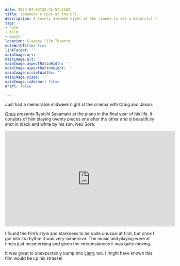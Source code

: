 ```yaml
---
date: 2024-04-03T22:45:57.116Z
title: Sakamoto’s Opus at the GFT
description: A lovely midweek night at the cinema to see a beautiful film
tags:
- note
- film
- music
location: Glasgow Film Theatre 
noteWithTitle: true
linkTarget: ''
mainImage.url: ''
mainImage.alt: ''
mainImage.aspectRatioWidth: ''
mainImage.aspectRatioHeight: ''
mainImage.srcsetWidths: ''
mainImage.sizes: ''
mainImage.isAnchor: false
draft: false

---
```

Just had a memorable midweek night at the cinema with Craig and Jason.

[Opus](https://www.theguardian.com/film/2024/mar/28/ryuichi-sakamoto-opus-review-neo-sora) presents Ryuichi Sakamato at the piano in the final year of his life. It consists of him playing twenty pieces one after the other and is beautifully shot in black and white by his son, Neo Sora.

<div class="l-frame">
  <iframe title="Official UK Trailer for movie “Opus”" width="560" height="315" src="https://www.youtube.com/embed/DBYVQuGs5hc?si=ZA2arpaTfTQF1yLw" frameborder="0" allow="accelerometer; autoplay; clipboard-write; encrypted-media; gyroscope; picture-in-picture; web-share" allowfullscreen></iframe>
</div>

I found the film’s style and starkness to be quite unusual at first, but once I got into its rhythm it was very immersive. The music and playing were at times just mesmerising and given the circumstances it was quite moving.

It was great to unexpectedly bump into [Liam](https://liamnugent.me/), too. I might have known this film would be up his strasse!

